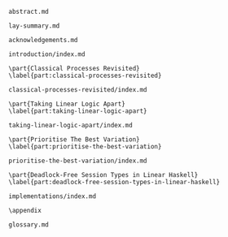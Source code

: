 <!-- markdownlint-disable MD041 -->
```include
abstract.md
```

```include
lay-summary.md
```

```include
acknowledgements.md
```

```include
introduction/index.md
```

```{=latex}
\part{Classical Processes Revisited}
\label{part:classical-processes-revisited}
```

```include
classical-processes-revisited/index.md
```

```{=latex}
\part{Taking Linear Logic Apart}
\label{part:taking-linear-logic-apart}
```

```include
taking-linear-logic-apart/index.md
```

```{=latex}
\part{Prioritise The Best Variation}
\label{part:prioritise-the-best-variation}
```

```include
prioritise-the-best-variation/index.md
```

```{=latex}
\part{Deadlock-Free Session Types in Linear Haskell}
\label{part:deadlock-free-session-types-in-linear-haskell}
```

```include
implementations/index.md
```

```{=latex}
\appendix
```

```include
glossary.md
```
